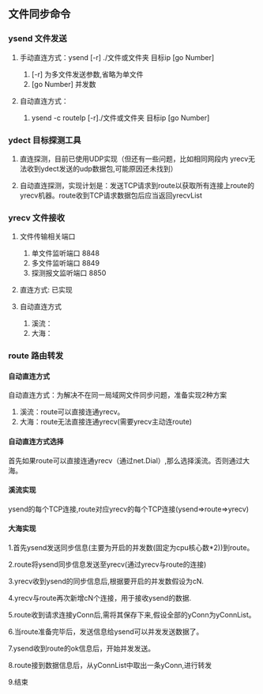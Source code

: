 ## 文件同步命令

### ysend 文件发送

1. 手动直连方式：ysend [-r] ./文件或文件夹 目标ip [go Number]
   1. [-r] 为多文件发送参数,省略为单文件
   2. [go Number] 并发数

2. 自动直连方式：
   1. ysend -c routeIp  [-r]./文件或文件夹 目标ip [go Number]


### ydect 目标探测工具
1. 直连探测，目前已使用UDP实现（但还有一些问题，比如相同网段内 yrecv无法收到ydect发送的udp数据包,可能原因还未找到）

2. 自动直连探测，实现计划是：发送TCP请求到route以获取所有连接上route的yrecv机器。route收到TCP请求数据包后应当返回yrecvList


### yrecv 文件接收

1. 文件传输相关端口
   1. 单文件监听端口 8848
   2. 多文件监听端口 8849
   3. 探测报文监听端口 8850
   
2. 直连方式: 已实现

3. 自动直连方式
   1. 溪流：
   2. 大海：
   

### route 路由转发

#### 自动直连方式
自动直连方式：为解决不在同一局域网文件同步问题，准备实现2种方案
   1. 溪流：route可以直接连通yrecv。
   2. 大海：route无法直接连通yrecv(需要yrecv主动连route)

#### 自动直连方式选择
首先如果route可以直接连通yrecv（通过net.Dial）,那么选择溪流。否则通过大海。

#### 溪流实现
ysend的每个TCP连接,route对应yrecv的每个TCP连接(ysend=>route=>yrecv)

#### 大海实现
1.首先ysend发送同步信息(主要为开启的并发数(固定为cpu核心数*2))到route。

2.route将ysend同步信息发送至yrecv(通过yrecv与route的连接)

3.yrecv收到ysend的同步信息后,根据要开启的并发数假设为cN.

4.yrecv与route再次新增cN个连接，用于接收ysend的数据.

5.route收到请求连接yConn后,需将其保存下来,假设全部的yConn为yConnList。

6.当route准备完毕后，发送信息给ysend可以并发发送数据了。

7.ysend收到route的ok信息后，开始并发发送。

8.route接到数据信息后，从yConnList中取出一条yConn,进行转发

9.结束

